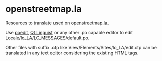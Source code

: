 openstreetmap.la
================

Resources to translate used on [openstreetmap.la](http://www.openstreetmap.la).

Use [poedit](http://www.poedit.net/), [Qt Linguist](http://doc.qt.nokia.com/latest/linguist-manual.html) or any
other .po capable editor to edit Locale/lo_LA/LC_MESSAGES/default.po.

Other files with suffix .ctp like View/Elements/Sites/lo_LA/edit.ctp can be translated in any text editor considering the existing HTML tags.
